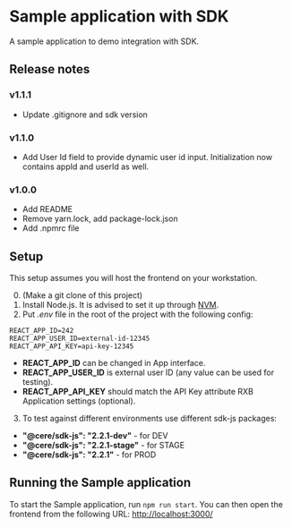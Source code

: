 # Sample application with SDK

A sample application to demo integration with SDK.

## Release notes

### v1.1.1

- Update .gitignore and sdk version

### v1.1.0

- Add User Id field to provide dynamic user id input. Initialization now contains appId and userId as well.

### v1.0.0

- Add README
- Remove yarn.lock, add package-lock.json
- Add .npmrc file

## Setup

This setup assumes you will host the frontend on your workstation.

0. (Make a git clone of this project)
1. Install Node.js. It is advised to set it up through [NVM](https://github.com/creationix/nvm).
2. Put _.env_ file in the root of the project with the following config:

```
REACT_APP_ID=242
REACT_APP_USER_ID=external-id-12345
REACT_APP_API_KEY=api-key-12345
```

- **REACT_APP_ID** can be changed in App interface.
- **REACT_APP_USER_ID** is external user ID (any value can be used for testing).
- **REACT_APP_API_KEY** should match the API Key attribute RXB Application settings (optional).

3. To test against different environments use different sdk-js packages:
- **"@cere/sdk-js": "2.2.1-dev"** - for DEV
- **"@cere/sdk-js": "2.2.1-stage"** - for STAGE
- **"@cere/sdk-js": "2.2.1"** - for PROD

## Running the Sample application

To start the Sample application, run `npm run start`. You can then open the frontend from the following URL: <http://localhost:3000/>